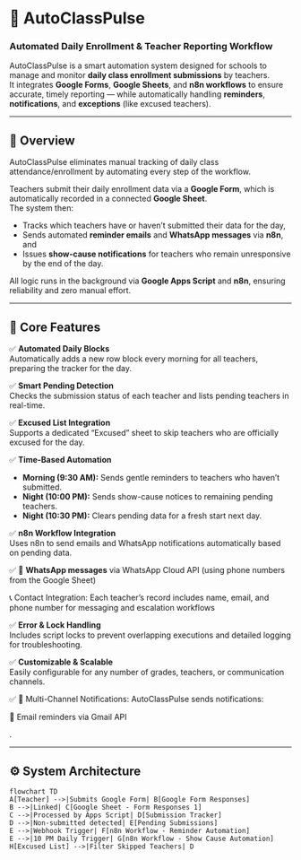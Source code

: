 # 🏫 AutoClassPulse  
### Automated Daily Enrollment & Teacher Reporting Workflow

AutoClassPulse is a smart automation system designed for schools to manage and monitor **daily class enrollment submissions** by teachers.  
It integrates **Google Forms**, **Google Sheets**, and **n8n workflows** to ensure accurate, timely reporting — while automatically handling **reminders**, **notifications**, and **exceptions** (like excused teachers).

---

## 🚀 Overview

AutoClassPulse eliminates manual tracking of daily class attendance/enrollment by automating every step of the workflow.

Teachers submit their daily enrollment data via a **Google Form**, which is automatically recorded in a connected **Google Sheet**.  
The system then:
- Tracks which teachers have or haven’t submitted their data for the day,
- Sends automated **reminder emails** and **WhatsApp messages** via **n8n**, and
- Issues **show-cause notifications** for teachers who remain unresponsive by the end of the day.

All logic runs in the background via **Google Apps Script** and **n8n**, ensuring reliability and zero manual effort.

---

## 🧩 Core Features

✅ **Automated Daily Blocks**  
Automatically adds a new row block every morning for all teachers, preparing the tracker for the day.

✅ **Smart Pending Detection**  
Checks the submission status of each teacher and lists pending teachers in real-time.

✅ **Excused List Integration**  
Supports a dedicated “Excused” sheet to skip teachers who are officially excused for the day.

✅ **Time-Based Automation**  
- **Morning (9:30 AM):** Sends gentle reminders to teachers who haven’t submitted.  
- **Night (10:00 PM):** Sends show-cause notices to remaining pending teachers.  
- **Night (10:30 PM):** Clears pending data for a fresh start next day.

✅ **n8n Workflow Integration**  
Uses n8n to send emails and WhatsApp notifications automatically based on pending data.

✅ 💬 **WhatsApp messages** via WhatsApp Cloud API (using phone numbers from the Google Sheet)

📞 Contact Integration:
Each teacher’s record includes name, email, and phone number for messaging and escalation workflows

✅ **Error & Lock Handling**  
Includes script locks to prevent overlapping executions and detailed logging for troubleshooting.

✅ **Customizable & Scalable**  
Easily configurable for any number of grades, teachers, or communication channels.

✅ 💬 Multi-Channel Notifications:
AutoClassPulse sends notifications:

📧 Email reminders via Gmail API

.

---

## ⚙️ System Architecture

```mermaid
flowchart TD
A[Teacher] -->|Submits Google Form| B[Google Form Responses]
B -->|Linked| C[Google Sheet - Form Responses 1]
C -->|Processed by Apps Script| D[Submission Tracker]
D -->|Non-submitted detected| E[Pending Submissions]
E -->|Webhook Trigger| F[n8n Workflow - Reminder Automation]
E -->|10 PM Daily Trigger| G[n8n Workflow - Show Cause Automation]
H[Excused List] -->|Filter Skipped Teachers| D

